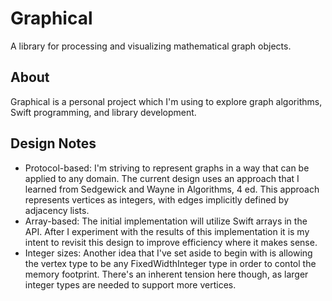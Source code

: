 # Graphical

A library for processing and visualizing mathematical graph objects.

## About

Graphical is a personal project which I'm using to explore graph algorithms, Swift programming, and library development.

## Design Notes

- Protocol-based: I'm striving to represent graphs in a way that can be applied to any domain. The current design uses an approach that I learned from Sedgewick and Wayne in Algorithms, 4 ed. This approach represents vertices as integers, with edges implicitly defined by adjacency lists.
- Array-based: The initial implementation will utilize Swift arrays in the API. After I experiment with the results of this implementation it is my intent to revisit this design to improve efficiency where it makes sense.
- Integer sizes: Another idea that I've set aside to begin with is allowing the vertex type to be any FixedWidthInteger type in order to contol the memory footprint. There's an inherent tension here though, as larger integer types are needed to support more vertices.
